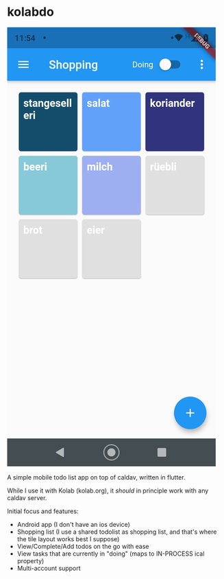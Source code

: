 # kolabdo

![Alt text](/screenshots/shoppinglist.png?raw=true "My shopping list")

A simple mobile todo list app on top of caldav, written in flutter.

While I use it with Kolab (kolab.org), it *should* in principle work with any caldav server.

Initial focus and features:
* Android app (I don't have an ios device)
* Shopping list (I use a shared todolist as shopping list, and that's where the tile layout works best I suppose)
* View/Complete/Add todos on the go with ease
* View tasks that are currently in "doing" (maps to IN-PROCESS ical property)
* Multi-account support
